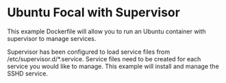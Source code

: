 # Ubuntu Focal with Supervisor

This example Dockerfile will allow you to run an Ubuntu container with supervisor to manage services.

Supervisor has been configured to load service files from /etc/supervisor.d/*.service. Service files need to be created for each service you would like to manage. This example will install and manage the SSHD service.